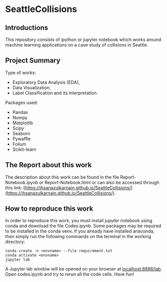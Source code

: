 # SeattleCollisions

## Introductions  
This repository consists of ipython or jupyter notebook which works around machine learning applications on a case study of collisions in Seattle.

## Project Summary
Type of works:  
- Exploratory Data Analysis (EDA),  
- Data Visualization,  
- Label Classification and its interpretation.  

Packages used:  
- Pandas  
- Numpy  
- Matplotlib  
- Scipy  
- Seaborn  
- Pywaffle  
- Folium  
- Scikit-learn  

## The Report about this work
The description about this work can be found in the file Report-Notebook.ipynb or Report-Notebook.html or can also be accessed through this link: [https://ihsanazulkarnain.github.io/SeattleCollisions/](https://ihsanazulkarnain.github.io/SeattleCollisions/).

## How to reproduce this work
In order to reproduce this work, you must install jupyter notebook using conda and download the file Codes.ipynb. Some packages may be required to be installed in the conda venv. If you already have installed anaconda, then simply run the following commands on the terminal in the working directory:
```shell
conda create -n <envname> --file requirement.txt
conda activate <envname>
jupyter lab
```

A Jupyter lab window will be opened on your browser at [localhost:8888/lab](localhost:8888/lab). Open codes.ipynb and try to rerun all the code cells. Have fun!
